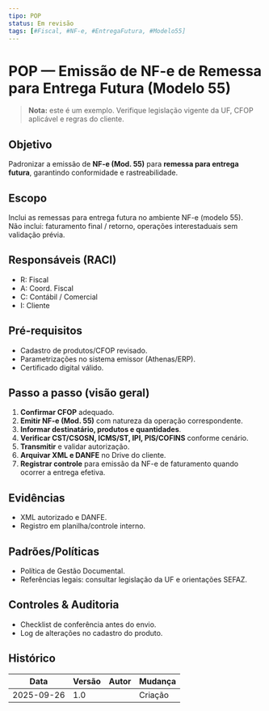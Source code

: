 ```yaml
---
tipo: POP
status: Em revisão
tags: [#Fiscal, #NF-e, #EntregaFutura, #Modelo55]
---
```


# POP — Emissão de NF-e de Remessa para Entrega Futura (Modelo 55)

> **Nota:** este é um exemplo. Verifique legislação vigente da UF, CFOP aplicável e regras do cliente.

## Objetivo
Padronizar a emissão de **NF-e (Mod. 55)** para **remessa para entrega futura**, garantindo conformidade e rastreabilidade.

## Escopo
Inclui as remessas para entrega futura no ambiente NF-e (modelo 55).  
Não inclui: faturamento final / retorno, operações interestaduais sem validação prévia.

## Responsáveis (RACI)
- R: Fiscal
- A: Coord. Fiscal
- C: Contábil / Comercial
- I: Cliente

## Pré-requisitos
- Cadastro de produtos/CFOP revisado.
- Parametrizações no sistema emissor (Athenas/ERP).
- Certificado digital válido.

## Passo a passo (visão geral)
1. **Confirmar CFOP** adequado.  
2. **Emitir NF-e (Mod. 55)** com natureza da operação correspondente.  
3. **Informar destinatário, produtos e quantidades**.  
4. **Verificar CST/CSOSN, ICMS/ST, IPI, PIS/COFINS** conforme cenário.  
5. **Transmitir** e validar autorização.  
6. **Arquivar XML e DANFE** no Drive do cliente.  
7. **Registrar controle** para emissão da NF-e de faturamento quando ocorrer a entrega efetiva.

## Evidências
- XML autorizado e DANFE.
- Registro em planilha/controle interno.

## Padrões/Políticas
- Política de Gestão Documental.
- Referências legais: consultar legislação da UF e orientações SEFAZ.

## Controles & Auditoria
- Checklist de conferência antes do envio.
- Log de alterações no cadastro do produto.

## Histórico
| Data | Versão | Autor | Mudança |
|---|---|---|---|
| 2025-09-26 | 1.0 |  | Criação |
